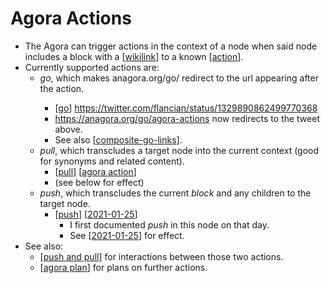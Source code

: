 # Agora Actions

- The Agora can trigger actions in the context of a node when said node includes a block with a [[wikilink]] to a known [[action]]. 
- Currently supported actions are:
  - *go*, which makes anagora.org/go/<node> redirect to the url appearing after the action.
    - [[go]] https://twitter.com/flancian/status/1329890862499770368
    - <https://anagora.org/go/agora-actions> now redirects to the tweet above.
    - See also [[composite-go-links]].
  - *pull*, which transcludes a target node into the current context (good for synonyms and related content).
    - [[pull]] [[agora action]]
    - (see below for effect)
  - *push*, which transcludes the current *block* and any children to the target node. 
    - [[push]] [[2021-01-25]] 
      - I first documented *push* in this node on that day.
      - See [[2021-01-25]] for effect.
- See also:
  - [[push and pull]] for interactions between those two actions.
  - [[agora plan]] for plans on further actions.

[//begin]: # "Autogenerated link references for markdown compatibility"
[wikilink]: wikilink "Wikilink"
[action]: action "Action"
[go]: go "Go"
[composite-go-links]: composite-go-links "Composite Go Links"
[pull]: pull "Pull"
[agora action]: agora-action "Agora Action"
[push]: push "Push"
[2021-01-25]: journal/2021-01-25 "2021-01-25"
[push and pull]: push-and-pull "Push and Pull"
[agora plan]: agora-plan "Agora Plan"
[//end]: # "Autogenerated link references"